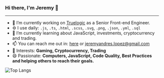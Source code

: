 ### Hi there, I'm Jeremy 👋
---

<!-- I'm Jeremy, a software engineer with experience in JavaScript, React, Node, Oracle, Postgres, Mongo and more. I've been working for about 5 years continuosly and always getting better. I love solving problems and finding the easiest and better way possible to create things. I am committed about helping others and passionate to learn new things.-->

- 🔭 I’m currently working on [Truelogic](https://www.truelogicsoftware.com/) as a Senior Front-end Engineer.
- ⚙️ I use daily: `.js`, `.ts`, `.html`, `.scss`, `.svg`, `.png`, `.json`, `.yml`, `.sql`
- 🌱 I’m currently learning about JavaScript, investments, cryptocurrency and trading.
- 📫 You can reach me out in: <a href="http://jeremylopez.me/">here</a> or jeremyandres.lopez@gmail.com
- 💜 Interests: **Gaming, Cryptocurrency, Trading**
- 😄 Passionate: **Computers, JavaScript, Code Quality, Best Practices and helping others to reach their goals.**

![Top Langs](https://github-readme-stats.vercel.app/api/top-langs/?username=jalopez526&theme=buefy&layout=compact)

